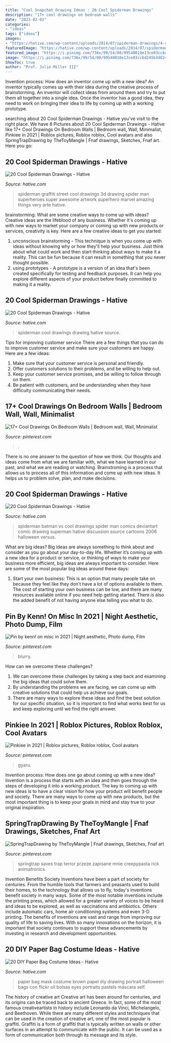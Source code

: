 ```yaml
---
title: "Cool Snapchat Drawing Ideas : 20 Cool Spiderman Drawings"
description: "17+ cool drawings on bedroom walls"
date: "2023-02-03"
categories:
- "ideas"
tags: ["ideas"]
images:
- "https://hative.com/wp-content/uploads/2014/07/spiderman-drawings/4-spiderman-drawings.jpg"
featuredImage: "https://hative.com/wp-content/uploads/2014/07/spiderman-drawings/16-spiderman-drawings.jpg"
featured_image: "https://i.pinimg.com/736x/99/54/00/99540010e13ce03cc6d245b3d824a43d.jpg"
image: "https://i.pinimg.com/736x/99/54/00/99540010e13ce03cc6d245b3d824a43d.jpg"
ShowToc: true
author: "Prof. Julio Miller III"
---
```



Invention process: How does an inventor come up with a new idea?
An inventor typically comes up with their idea during the creative process of brainstorming. An inventor will collect ideas from around them and try to put them all together into a single idea. Once the inventor has a good idea, they need to work on bringing their idea to life by coming up with a working prototype.

	

		
searching about 20 Cool Spiderman Drawings - Hative you've visit to the right place. We have 8 Pictures about 20 Cool Spiderman Drawings - Hative like 17+ Cool Drawings On Bedroom Walls | Bedroom wall, Wall, Minimalist, Pinkiee in 2021 | Roblox pictures, Roblox roblox, Cool avatars and also SpringTrapDrawing by TheToyMangle | Fnaf drawings, Sketches, Fnaf art. Here you go:
		
    
## 20 Cool Spiderman Drawings - Hative

<img loading=lazy src="https://hative.com/wp-content/uploads/2014/07/spiderman-drawings/4-spiderman-drawings.jpg" onerror="this.onerror=null;this.src='https://tse1.mm.bing.net/th?id=OIP.FoDb6moj54CFoORld7AAQwHaLH&amp;pid=15.1';" alt="20 Cool Spiderman Drawings - Hative">

_Source: hative.com_

>spiderman graffiti street cool drawings 3d drawing spider man superheroes super awesome artwork superhero marvel amazing things very arte hative. 

	

brainstorming: What are some creative ways to come up with ideas?
Creative ideas are the lifeblood of any business. Whether it's coming up with new ways to market your company or coming up with new products or services, creativity is key. Here are a few creative ideas to get you started: 
1. unconscious brainstorming - This technique is when you come up with ideas without knowing why or how they'll help your business. Just think about what could work and then start thinking about ways to make it a reality. This can be fun because it can result in something that you never thought possible. 
2. using prototypes - A prototype is a version of an idea that's been created specifically for testing and feedback purposes. It can help you explore different aspects of your product before finally committed to making it a reality.

    
## 20 Cool Spiderman Drawings - Hative

<img loading=lazy src="https://hative.com/wp-content/uploads/2014/07/spiderman-drawings/16-spiderman-drawings.jpg" onerror="this.onerror=null;this.src='https://tse3.mm.bing.net/th?id=OIP.RGv0pxtNXX3n9O4tO6vl6QHaLH&amp;pid=15.1';" alt="20 Cool Spiderman Drawings - Hative">

_Source: hative.com_

>spiderman cool drawings drawing hative source. 

	

Tips for improving customer service
There are a few things that you can do to improve customer service and make sure your customers are happy. Here are a few ideas:
1. Make sure that your customer service is personal and friendly.
2. Offer customers solutions to their problems, and be willing to help out.
3. Keep your customer service promises, and be willing to follow through on them.
4. Be patient with customers, and be understanding when they have difficulty communicating their needs.

    
## 17+ Cool Drawings On Bedroom Walls | Bedroom Wall, Wall, Minimalist

<img loading=lazy src="https://i.pinimg.com/736x/99/54/00/99540010e13ce03cc6d245b3d824a43d.jpg" onerror="this.onerror=null;this.src='https://tse4.mm.bing.net/th?id=OIP.7oNMlRd-E6IVWW-qnwoacwHaMj&amp;pid=15.1';" alt="17+ Cool Drawings On Bedroom Walls | Bedroom wall, Wall, Minimalist">

_Source: pinterest.com_

>. 

	

There is no one answer to the question of how we think. Our thoughts and ideas come from what we are familiar with, what we have learned in our past, and what we are reading or watching. Brainstroming is a process that allows us to process all of this information and come up with new ideas. It helps us to problem solve, plan, and make decisions.

    
## 20 Cool Spiderman Drawings - Hative

<img loading=lazy src="https://hative.com/wp-content/uploads/2014/07/spiderman-drawings/14-spiderman-drawings.jpg" onerror="this.onerror=null;this.src='https://tse2.mm.bing.net/th?id=OIP.fgFvbL7OX_cLr4h9FnE2zQHaJ_&amp;pid=15.1';" alt="20 Cool Spiderman Drawings - Hative">

_Source: hative.com_

>spiderman batman vs cool drawings spider man comics deviantart comic drawing superman hative discussion source cartoons 2006 halloween versus. 

	

What are big ideas?
Big ideas are always something to think about and consider as you go about your day-to-day life. Whether it’s coming up with a new idea for a product or service, or thinking of ways to make your business more efficient, big ideas are always important to consider. Here are some of the most popular big ideas around these days:
1. Start your own business: This is an option that many people take on because they feel like they don’t have a lot of options available to them. The cost of starting your own business can be low, and there are many resources available online if you need help getting started. There is also the added benefit of not having anyone else telling you what to do.


    
## Pin By Kenn! On Misc In 2021 | Night Aesthetic, Photo Dump, Film

<img loading=lazy src="https://i.pinimg.com/736x/16/b5/45/16b545a40c0045d3048aeaeaeb9dd348.jpg" onerror="this.onerror=null;this.src='https://tse1.mm.bing.net/th?id=OIP.uCkAE-R7rbmURivKHaZdhgHaJ3&amp;pid=15.1';" alt="Pin by kenn! on misc in 2021 | Night aesthetic, Photo dump, Film">

_Source: pinterest.com_

>blurry. 

	

How can we overcome these challenges?
1. We can overcome these challenges by taking a step back and examining the big ideas that could solve them.
2. By understanding the problems we are facing, we can come up with creative solutions that could help us achieve our goals.
3. There are many ways to explore these ideas and find the best solution for our specific situation, so it is important to find what works best for us and keep exploring until we find the right answer.

    
## Pinkiee In 2021 | Roblox Pictures, Roblox Roblox, Cool Avatars

<img loading=lazy src="https://i.pinimg.com/736x/2e/c0/47/2ec0474d9aa6208adb1d6186ddbca227.jpg" onerror="this.onerror=null;this.src='https://tse2.mm.bing.net/th?id=OIP.aEurISryJgBIZBmFqjs66wHaOc&amp;pid=15.1';" alt="Pinkiee in 2021 | Roblox pictures, Roblox roblox, Cool avatars">

_Source: pinterest.com_

>gyaru. 

	

Invention process: How does one go about coming up with a new idea?
Invention is a process that starts with an idea and then goes through the steps of developing it into a working product. The key to coming up with new ideas is to have a clear vision for how your product will benefit people and society. There are many ways to come up with new products, but the most important thing is to keep your goals in mind and stay true to your original inspiration.

    
## SpringTrapDrawing By TheToyMangle | Fnaf Drawings, Sketches, Fnaf Art

<img loading=lazy src="https://i.pinimg.com/736x/90/5d/c5/905dc58883a7f8a4479fc0ce439c5ff9.jpg" onerror="this.onerror=null;this.src='https://tse2.mm.bing.net/th?id=OIP.jMG3ShhOu2vhBZ3quM00LgAAAA&amp;pid=15.1';" alt="SpringTrapDrawing by TheToyMangle | Fnaf drawings, Sketches, Fnaf art">

_Source: pinterest.com_

>springtrap saves trap terror przeze zapisane mnie creepypasta rick animatronics. 

	

Invention Benefits Society
Inventions have been a part of society for centuries. From the humble tools that farmers and peasants used to build their homes, to the technology that allows us to fly, today's inventions benefit society in many ways. 
Some of the most notable inventions include the printing press, which allowed for a greater variety of voices to be heard and ideas to be explored, as well as vaccinations and antibiotics. Others include automatic cars, home air conditioning systems and even 3-D printing. 
The benefits of inventions are vast and range from improving our quality of life to saving lives. With so many innovations on the horizon, it is important that society continues to support these advancements by investing in research and development opportunities.

    
## 20 DIY Paper Bag Costume Ideas - Hative

<img loading=lazy src="https://hative.com/wp-content/uploads/2014/10/paper-bag-costume-ideas/14-portrait-mask-on-brown-paper-bag.jpg" onerror="this.onerror=null;this.src='https://tse3.mm.bing.net/th?id=OIP.zg4FxzwIL4PrGydL9D4q1wHaLH&amp;pid=15.1';" alt="20 DIY Paper Bag Costume Ideas - Hative">

_Source: hative.com_

>paper bag mask costume brown papel diy drawing portrait halloween bags con flickr oil bolsas eyes portraits pastels máscara self. 

	

The history of creative art
Creative art has been around for centuries, and its origins can be traced back to ancient Greece. In fact, some of the most famous creativeartists in history include Leonardo da Vinci, Michelangelo, and Beethoven. While there are many different styles and techniques that can be used in the creation of creative art, one of the most popular is graffiti. Graffiti is a form of graffiti that is typically written on walls or other surfaces in an attempt to communicate with the public. It can be used as a form of communication both through its message and its style.

